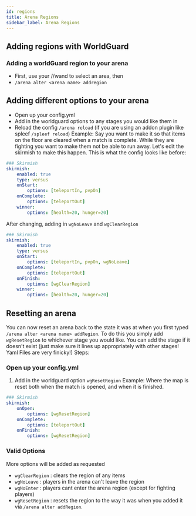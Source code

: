 ```yaml
---
id: regions
title: Arena Regions
sidebar_label: Arena Regions
---
```

## Adding regions with WorldGuard
### Adding a worldGuard region to your arena
* First, use your //wand to select an area, then
* `/arena alter <arena name> addregion`

## Adding different options to your arena
* Open up your config.yml
* Add in the worldguard options to any stages you would like them in
* Reload the config `/arena reload` (if you are using an addon plugin like spleef `/spleef reload`)
Example: Say you want to make it so that items on the floor are cleared when a match is complete. While they are fighting you want to make them not be able to run away. Let's edit the skirmish to make this happen.
This is what the config looks like before:
```yaml
### Skirmish 
skirmish:
    enabled: true
    type: versus
    onStart:
        options: [teleportIn, pvpOn]
    onComplete:
        options: [teleportOut]
    winner:
        options: [health=20, hunger=20]
```
After changing, adding in `wgNoLeave` and `wgClearRegion`
```yaml
### Skirmish 
skirmish:
    enabled: true
    type: versus
    onStart:
        options: [teleportIn, pvpOn, wgNoLeave]
    onComplete:
        options: [teleportOut]
    onFinish:
        options: [wgClearRegion]
    winner:
        options: [health=20, hunger=20]
```

## Resetting an arena
You can now reset an arena back to the state it was at when you first typed `/arena alter <arena name> addRegion`. To do this you simply add `wgResetRegion` to whichever stage you would like. You can add the stage if it doesn't exist (just make sure it lines up appropriately with other stages! Yaml Files are very finicky!)
Steps:
### Open up your config.yml
1. Add in the worldguard option `wgResetRegion`
Example: Where the map is reset both when the match is opened, and when it is finished.
```yaml
### Skirmish 
skirmish:
    onOpen:
        options: [wgResetRegion]
    onComplete:
        options: [teleportOut]
    onFinish:
        options: [wgResetRegion]
```

### Valid Options
More options will be added as requested
* `wgClearRegion` : clears the region of any items
* `wgNoLeave` : players in the arena can't leave the region
* `wgNoEnter` : players cant enter the arena region (except for fighting players)
* `wgResetRegion` : resets the region to the way it was when you added it via `/arena alter addRegion`.
